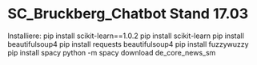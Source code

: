 # SC_Bruckberg_Chatbot Stand 17.03
Installiere:
pip install scikit-learn==1.0.2
pip install scikit-learn
pip install beautifulsoup4
pip install requests beautifulsoup4
pip install fuzzywuzzy
pip install spacy
python -m spacy download de_core_news_sm